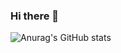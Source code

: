 ### Hi there 👋
![Anurag's GitHub stats](https://github-readme-stats.vercel.app/api?username=SHITH-HUNG-TANG&show_icons=true&theme=dark)
<!--
**SHITH-HUNG-TANG/SHITH-HUNG-TANG** is a ✨ _special_ ✨ repository because its `README.md` (this file) appears on your GitHub profile.

Here are some ideas to get you started:

- 🔭 I’m currently working on ...
- 🌱 I’m currently learning ...
- 👯 I’m looking to collaborate on ...
- 🤔 I’m looking for help with ...
- 💬 Ask me about ...
- 📫 How to reach me: ...
- 😄 Pronouns: ...
- ⚡ Fun fact: ...
-->
